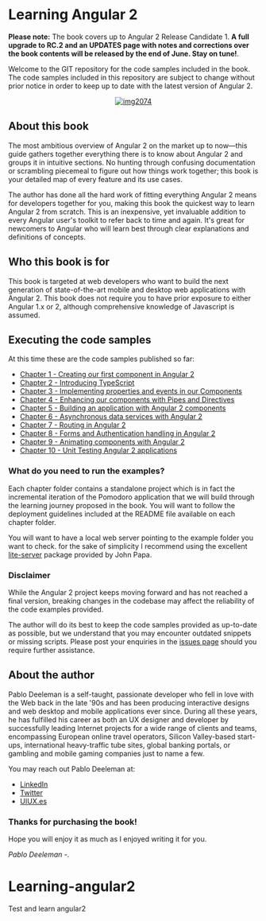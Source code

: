 
# Learning Angular 2
**Please note:** The book covers up to Angular 2 Release Candidate 1. **A full upgrade to RC.2 and an UPDATES page with notes and corrections over the book contents will be released by the end of June. Stay on tune!**.

Welcome to the GIT repository for the code samples included in the book. The code samples included in this repository are subject to change without prior notice in order to keep up to date with the latest version of Angular 2.

<a href="https://www.packtpub.com/web-development/learning-angular-2" target="_blank" style="display: block; text-align: center;">				![img2074](https://cloud.githubusercontent.com/assets/1104146/15630021/39127e22-252a-11e6-812a-eee788c6ba02.png)
</a>

## About this book

The most ambitious overview of Angular 2 on the market up to now—this guide gathers together everything there is to know about Angular 2 and groups it in intuitive sections. No hunting through confusing documentation or scrambling piecemeal to figure out how things work together; this book is your detailed map of every feature and its use cases.

The author has done all the hard work of fitting everything Angular 2 means for developers together for you, making this book the quickest way to learn Angular 2 from scratch. This is an inexpensive, yet invaluable addition to every Angular user's toolkit to refer back to time and again. It's great for newcomers to Angular who will learn best through clear explanations and definitions of concepts.

## Who this book is for

This book is targeted at web developers who want to build the next generation of state-of-the-art mobile and desktop web applications with Angular 2. This book does not require you to have prior exposure to either Angular 1.x or 2, although comprehensive knowledge of Javascript is assumed.

## Executing the code samples

At this time these are the code samples published so far:

* [Chapter 1 - Creating our first component in Angular 2](https://github.com/deeleman/learning-angular2/tree/master/chapter_01)
* [Chapter 2 - Introducing TypeScript](https://github.com/deeleman/learning-angular2/tree/master/chapter_02)
* [Chapter 3 - Implementing properties and events in our Components](https://github.com/deeleman/learning-angular2/tree/master/chapter_03)
* [Chapter 4 - Enhancing our components with Pipes and Directives](https://github.com/deeleman/learning-angular2/tree/master/chapter_04)
* [Chapter 5 - Building an application with Angular 2 components](https://github.com/deeleman/learning-angular2/tree/master/chapter_05)
* [Chapter 6 - Asynchronous data services with Angular 2](https://github.com/deeleman/learning-angular2/tree/master/chapter_06)
* [Chapter 7 - Routing in Angular 2](https://github.com/deeleman/learning-angular2/tree/master/chapter_07)
* [Chapter 8 - Forms and Authentication handling in Angular 2](https://github.com/deeleman/learning-angular2/tree/master/chapter_08)
* [Chapter 9 - Animating components with Angular 2](https://github.com/deeleman/learning-angular2/tree/master/chapter_09)
* [Chapter 10 - Unit Testing Angular 2 applications](https://github.com/deeleman/learning-angular2/tree/master/chapter_10)

### What do you need to run the examples?

Each chapter folder contains a standalone project which is in fact the incremental iteration of the Pomodoro application that we will build through the learning journey proposed in the book. You will want to follow the deployment guidelines included at the README file available on each chapter folder.

You will want to have a local web server pointing to the example folder you want to check. for the sake of simplicity I recommend using the excellent [lite-server](https://www.npmjs.com/package/lite-server) package provided by John Papa.

### Disclaimer

While the Angular 2 project keeps moving forward and has not reached a final version, breaking changes in the codebase may affect the reliability of the code examples provided.

The author will do its best to keep the code samples provided as up-to-date as possible, but we understand that you may encounter outdated snippets or missing scripts. Please post your enquiries in the [issues page](https://github.com/deeleman/learning-angular2/issues) should you require further assistance.

## About the author

Pablo Deeleman is a self-taught, passionate developer who fell in love with the Web back in the late '90s and has been producing interactive designs and web desktop and mobile applications ever since. During all these years, he has fulfilled his career as both an UX designer and developer by successfully leading Internet projects for a wide range of clients and teams, encompassing European online travel operators, Silicon Valley-based start-ups, international heavy-traffic tube sites, global banking portals, or gambling and mobile gaming companies just to name a few.

You may reach out Pablo Deeleman at:

* [LinkedIn](https://linkedin.com/in/pablodeeleman)
* [Twitter](https://twitter.com/pablodeeleman)
* [UIUX.es](http://uiux.es/)

### Thanks for purchasing the book!

Hope you will enjoy it as much as I enjoyed writing it for you.

*Pablo Deeleman -.*

# Learning-angular2
Test and learn angular2


